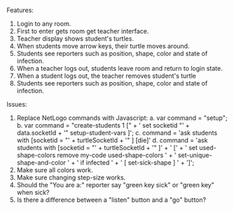 Features:
1. Login to any room.
2. First to enter gets room get teacher interface.
3. Teacher display shows student's turtles.
4. When students move arrow keys, their turtle moves around.
5. Students see reporters such as position, shape, color and state of infection.
6. When a teacher logs out, students leave room and return to login state.
7. When a student logs out, the teacher removes student's turtle
8. Students see reporters such as position, shape, color and state of infection. 

Issues:
1. Replace NetLogo commands with Javascript:
a.    var command = "setup";
b.    var command = "create-students 1 [" + 
      ' set socketid "' + data.socketId + 
      '" setup-student-vars ]';
c.    command = 'ask students with [socketid = "' + turtleSocketId + '" ] [die]'
d.    command = 'ask students with [socketid = "' + turtleSocketId + '" ]' + 
      ' [' +
        ' set used-shape-colors remove my-code used-shape-colors ' +
        ' set-unique-shape-and-color ' +
        ' if infected ' +
        ' [ set-sick-shape ] ' +
      ']'; 
2. Make sure all colors work.
3. Make sure changing step-size works.
4. Should the "You are a:" reporter say "green key sick" or "green key" when sick?
5. Is there a difference between a "listen" button and a "go" button?